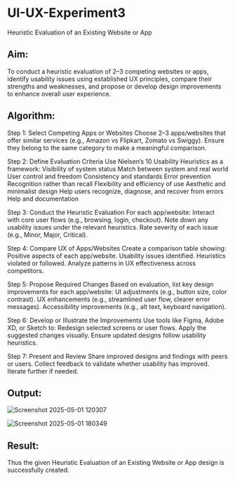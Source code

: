 # UI-UX-Experiment3
Heuristic Evaluation of an Existing Website or App

## Aim:
To conduct a heuristic evaluation of 2–3 competing websites or apps, identify usability issues using established UX principles, compare their strengths and weaknesses, 
and propose or develop design improvements to enhance overall user experience.

## Algorithm:
Step 1: Select Competing Apps or Websites
        Choose 2–3 apps/websites that offer similar services (e.g., Amazon vs Flipkart, Zomato vs Swiggy).
        Ensure they belong to the same category to make a meaningful comparison.

Step 2: Define Evaluation Criteria
        Use Nielsen’s 10 Usability Heuristics as a framework:
        Visibility of system status
        Match between system and real world
        User control and freedom
        Consistency and standards
        Error prevention
        Recognition rather than recall
        Flexibility and efficiency of use
        Aesthetic and minimalist design
        Help users recognize, diagnose, and recover from errors
        Help and documentation

Step 3: Conduct the Heuristic Evaluation
        For each app/website:
        Interact with core user flows (e.g., browsing, login, checkout).
        Note down any usability issues under the relevant heuristics.
        Rate severity of each issue (e.g., Minor, Major, Critical).

Step 4: Compare UX of Apps/Websites
        Create a comparison table showing:
        Positive aspects of each app/website.
        Usability issues identified.
        Heuristics violated or followed.
        Analyze patterns in UX effectiveness across competitors.

Step 5: Propose Required Changes
        Based on evaluation, list key design improvements for each app/website:
        UI adjustments (e.g., button size, color contrast).
        UX enhancements (e.g., streamlined user flow, clearer error messages).
        Accessibility improvements (e.g., alt text, keyboard navigation).

Step 6: Develop or Illustrate the Improvements
        Use tools like Figma, Adobe XD, or Sketch to:
        Redesign selected screens or user flows.
        Apply the suggested changes visually.
        Ensure updated designs follow usability heuristics.

Step 7: Present and Review
        Share improved designs and findings with peers or users.
        Collect feedback to validate whether usability has improved.
        Iterate further if needed.



## Output:

![Screenshot 2025-05-01 120307](https://github.com/user-attachments/assets/cb2b9a96-6263-480a-ab01-82f590dabd34)

![Screenshot 2025-05-01 180349](https://github.com/user-attachments/assets/703c5633-5c2b-4167-9fec-9147e1702fc1)

## Result:
Thus the given Heuristic Evaluation of an Existing Website or App design is successfully created.
